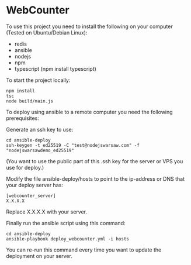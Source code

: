
# WebCounter

To use this project you need to install the following on your computer (Tested on Ubuntu/Debian Linux):

* redis
* ansible
* nodejs
* npm
* typescript (npm install typescript)

To start the project locally:

```
npm install
tsc
node build/main.js
```

To deploy using ansible to a remote computer you need the following prerequisites:

Generate an ssh key to use:
```
cd ansible-deploy
ssh-keygen -t ed25519 -C "test@nodejswarsaw.com" -f "nodejswarsawdemo_ed25519"
```
(You want to use the public part of this .ssh key for the server or VPS you use for deploy.)


Modify the file ansible-deploy/hosts to point to the ip-address or DNS that your deploy server has:
```
[webcounter_server]
X.X.X.X
```

Replace X.X.X.X with your server.

Finally run the ansible script using this command:
```
cd ansible-deploy
ansible-playbook deploy_webcounter.yml -i hosts
```

You can re-run this command every time you want to update the deployment on your server.
